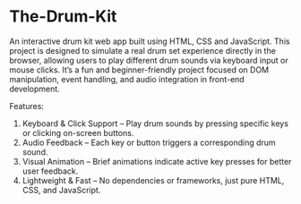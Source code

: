 # The-Drum-Kit
An interactive drum kit web app built using HTML, CSS and JavaScript. This project is designed to simulate a real drum set experience directly in the browser, allowing users to play different drum sounds via keyboard input or mouse clicks. It’s a fun and beginner-friendly project focused on DOM manipulation, event handling, and audio integration in front-end development.


Features:
1. Keyboard & Click Support – Play drum sounds by pressing specific keys or clicking on-screen buttons.
2. Audio Feedback – Each key or button triggers a corresponding drum sound.
3. Visual Animation – Brief animations indicate active key presses for better user feedback.
4. Lightweight & Fast – No dependencies or frameworks, just pure HTML, CSS, and JavaScript.
